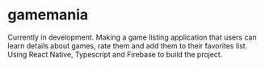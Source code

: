 # gamemania
Currently in development. Making a game listing application that users can learn details about games, rate them and add them to their favorites list. Using React Native, Typescript and Firebase to build the project.
